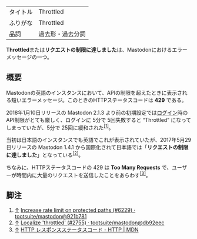 <div>

|          |                  |
|----------|------------------|
| タイトル | Throttled        |
| ふりがな | Throttled        |
| 品詞     | 過去形・過去分詞 |

  
**Throttled**または**リクエストの制限に達しました**は、Mastodonにおけるエラーメッセージの一つ。

## 概要

Mastodonの英語のインスタンスにおいて、APIの制限を超えたときに表示される短いエラーメッセージ。このときのHTTPステータスコードは **429** である。

2018年1月10日リリースの Mastodon 2.1.3 より前の初期設定では[ログイン](/%E3%83%AD%E3%82%B0%E3%82%A4%E3%83%B3 "ログイン")時のAPI制限がとても厳しく、ログインに 5分で 5回失敗すると “Throttled” になってしまっていたが、5分で 25回に緩和された<sup>[\[1\]](#cite_note-1)</sup>。

当初は日本語のインスタンスでも英語でこれが表示されていたが、2017年5月29日リリースの Mastodon 1.4.1 から国際化されて日本語では「**リクエストの制限に達しました**」となっている<sup>[\[2\]](#cite_note-2)</sup>。

ちなみに、HTTPステータスコードの 429 は **Too Many Requests** で、ユーザーが時間内に大量のリクエストを送信したことをあらわす<sup>[\[3\]](#cite_note-3)</sup>。

## 脚注

<div>

1.  [↑](#cite_ref-1) <a href="https://github.com/tootsuite/mastodon/commit/921b78190912b3cd74cea62fc3e773c56e8f609e" rel="nofollow">Increase rate limit on protected paths (#6229) · tootsuite/mastodon@921b781</a>
2.  [↑](#cite_ref-2) <a href="https://github.com/tootsuite/mastodon/commit/db92eec876efc2d5b450b0c9c70d78091762fc4b" rel="nofollow">Localize 'throttled' (#2755) · tootsuite/mastodon@db92eec</a>
3.  [↑](#cite_ref-3) <a href="https://developer.mozilla.org/ja/docs/Web/HTTP/Status" rel="nofollow">HTTP レスポンスステータスコード - HTTP | MDN</a>

</div>

</div>
